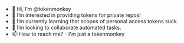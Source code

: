 - 👋 Hi, I’m @tokenmonkey
- 👀 I’m interested in providing tokens for private repos! 
- 🌱 I’m currently learning that scopes of personal access tokens suck. 
- 💞️ I’m looking to collaborate automated tasks.
- 📫 How to reach me? - I'm just a tokenmonkey 

<!---
tokenmonkey/tokenmonkey is a ✨ special ✨ repository because its `README.md` (this file) appears on your GitHub profile.
You can click the Preview link to take a look at your changes.
--->
